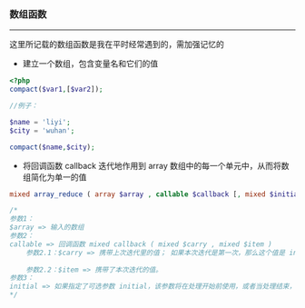 ### 数组函数

----

这里所记载的数组函数是我在平时经常遇到的，需加强记忆的

- 建立一个数组，包含变量名和它们的值

```php
<?php
compact($var1,[$var2]);

//例子：

$name = 'liyi';
$city = 'wuhan';

compact($name,$city);
```

- 将回调函数 callback 迭代地作用到 array 数组中的每一个单元中，从而将数组简化为单一的值

```php
mixed array_reduce ( array $array , callable $callback [, mixed $initial = NULL ] )

/*
参数1：
$array => 输入的数组
参数2：
callable => 回调函数 mixed callback ( mixed $carry , mixed $item )
    参数2.1：$carry => 携带上次迭代里的值； 如果本次迭代是第一次，那么这个值是 initial。
    
    参数2.2：$item => 携带了本次迭代的值。
参数3：
initial => 如果指定了可选参数 initial，该参数将在处理开始前使用，或者当处理结束，数组为空时的最后一个结果
*/
```